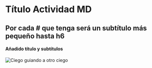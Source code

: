 # Título Actividad MD
## Por cada # que tenga será un subtítulo más pequeño hasta h6
#### Añadido título y subtítulos

![Ciego  guiando a otro ciego](https://cruciformstuff.com/wp-content/uploads/2021/05/blind-leading.jpg?w=1000) 
